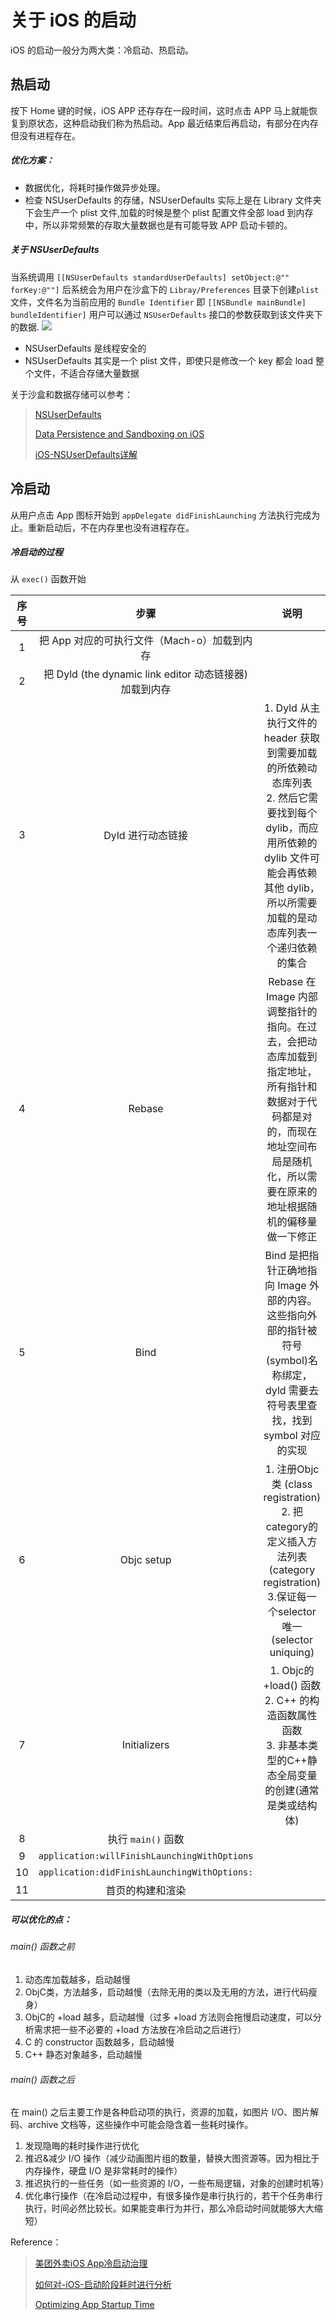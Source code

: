 # 关于 iOS 的启动
iOS 的启动一般分为两大类：冷启动、热启动。
## 热启动
按下 Home 键的时候，iOS APP 还存存在一段时间，这时点击 APP 马上就能恢复到原状态，这种启动我们称为热启动。App 最近结束后再启动，有部分在内存但没有进程存在。
##### 优化方案：
*  数据优化，将耗时操作做异步处理。
* 检查 NSUserDefaults 的存储，NSUserDefaults 实际上是在 Library 文件夹下会生产一个 plist 文件,加载的时候是整个 plist 配置文件全部 load 到内存中，所以非常频繁的存取大量数据也是有可能导致 APP 启动卡顿的。

##### 关于 NSUserDefaults
当系统调用 `[[NSUserDefaults standardUserDefaults] setObject:@"" forKey:@""]` 后系统会为用户在沙盒下的 `Libray/Preferences` 目录下创建`plist` 文件，文件名为当前应用的 `Bundle Identifier` 即 `[[NSBundle mainBundle] bundleIdentifier]` 用户可以通过 `NSUserDefaults` 接口的参数获取到该文件夹下的数据.
![](https://github.com/loveway/iOS-Knowledge/blob/master/image/NSUserDefaults-path.png?raw=true)

* NSUserDefaults 是线程安全的
* NSUserDefaults 其实是一个 plist 文件，即使只是修改一个 key 都会 load 整个文件，不适合存储大量数据

关于沙盒和数据存储可以参考：
> [NSUserDefaults](https://developer.apple.com/documentation/foundation/nsuserdefaults)
> 
> [Data Persistence and Sandboxing on iOS](https://code.tutsplus.com/tutorials/data-persistence-and-sandboxing-on-ios--mobile-14078)
> 
> [iOS-NSUserDefaults详解](https://juejin.im/post/5ce756aef265da1b6d3ffee6)

## 冷启动
从用户点击 App 图标开始到 `appDelegate didFinishLaunching` 方法执行完成为止。重新启动后，不在内存里也没有进程存在。
##### 冷启动的过程
从 `exec()` 函数开始

 序号 | 步骤 |  说明 | 
|:-------:|:-------:|:-------:|
| 1 |把 App 对应的可执行文件（Mach-o）加载到内存 | |
| 2 |把 Dyld (the dynamic link editor 动态链接器) 加载到内存 | |
| 3 |Dyld 进行动态链接 | 1. Dyld 从主执行文件的 header 获取到需要加载的所依赖动态库列表<br>2. 然后它需要找到每个 dylib，而应用所依赖的 dylib 文件可能会再依赖其他 dylib，所以所需要加载的是动态库列表一个递归依赖的集合 |
| 4 | Rebase | Rebase 在 Image 内部调整指针的指向。在过去，会把动态库加载到指定地址，所有指针和数据对于代码都是对的，而现在地址空间布局是随机化，所以需要在原来的地址根据随机的偏移量做一下修正 |
| 5 | Bind | Bind 是把指针正确地指向 Image 外部的内容。这些指向外部的指针被符号(symbol)名称绑定，dyld 需要去符号表里查找，找到 symbol 对应的实现 |
| 6 | Objc setup |	1. 注册Objc类 (class registration)<br>2. 把category的定义插入方法列表 (category registration)<br>3.保证每一个selector唯一 (selector uniquing) |
| 7 | Initializers | 1. Objc的 +load() 函数<br>2. C++ 的构造函数属性函数<br>3. 非基本类型的C++静态全局变量的创建(通常是类或结构体) |
| 8 | 执行 `main()` 函数 | |
| 9 | `application:willFinishLaunchingWithOptions` | |
| 10 | `application:didFinishLaunchingWithOptions:` | |
| 11 | 首页的构建和渲染 | |   


##### 可以优化的点：
###### main() 函数之前
1. 动态库加载越多，启动越慢
2. ObjC类，方法越多，启动越慢（去除无用的类以及无用的方法，进行代码瘦身）
3. ObjC的 +load 越多，启动越慢（过多 +load 方法则会拖慢启动速度，可以分析需求把一些不必要的 +load 方法放在冷启动之后进行）
4. C 的 constructor 函数越多，启动越慢
5. C++ 静态对象越多，启动越慢
###### main() 函数之后
在 main() 之后主要工作是各种启动项的执行，资源的加载，如图片 I/O、图片解码、archive 文档等，这些操作中可能会隐含着一些耗时操作。
1. 发现隐晦的耗时操作进行优化
2. 推迟&减少 I/O 操作（减少动画图片组的数量，替换大图资源等。因为相比于内存操作，硬盘 I/O 是非常耗时的操作）
3. 推迟执行的一些任务（如一些资源的 I/O，一些布局逻辑，对象的创建时机等）
4. 优化串行操作（在冷启动过程中，有很多操作是串行执行的，若干个任务串行执行，时间必然比较长。如果能变串行为并行，那么冷启动时间就能够大大缩短）
            
Reference：
> [美团外卖iOS App冷启动治理](https://tech.meituan.com/2018/12/06/waimai-ios-optimizing-startup.html)
> 
> [如何对-iOS-启动阶段耗时进行分析](https://github.com/ming1016/study/wiki/%E5%A6%82%E4%BD%95%E5%AF%B9-iOS-%E5%90%AF%E5%8A%A8%E9%98%B6%E6%AE%B5%E8%80%97%E6%97%B6%E8%BF%9B%E8%A1%8C%E5%88%86%E6%9E%90)
> 
> [Optimizing App Startup Time](https://asciiwwdc.com/2016/sessions/406)
